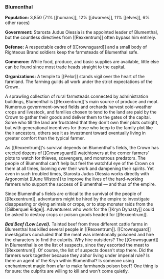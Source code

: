 ### Blumenthal

**Population:** 3,850 (71% [[humans]], 12% [[dwarves]], 11% [[elves]], 6% other races)

**Government:** Starosta Judus Olessia is the appointed leader of Blumenthal, but the countless directives from [[Rexxentrum]] often bypass him entirely.

**Defense:** A respectable cadre of [[Crownsguard]] and a small body of Righteous Brand soldiers keep the farmsteads of Blumenthal safe.

**Commerce:** While food, produce, and basic supplies are available, little else can be found since most trade heads straight to the capital.

**Organizations:** A temple to [[Pelor]] stands vigil over the heart of the farmland. The farming guilds all work under the strict expectations of the Crown.

A sprawling collection of rural farmsteads connected by administration buildings, Blumenthal is [[Rexxentrum]]'s main source of produce and meat. Numerous government-owned fields and orchards harvest cold-weather crops and livestock, and families chosen to tend to the land are paid by the Crown to gather their goods and deliver them to the gates of the capital. Some who till the land are frustrated that they don't own their plots outright, but with generational incentives for those who keep to the family plot like their ancestors, others see it as investment toward eventually living in greater comfort than the typical farmer.

As [[Rexxentrum]]'s survival depends on Blumenthal's fields, the Crown has erected dozens of [[Crownsguard]] watchtowers at the corner farmers' plots to watch for thieves, scavengers, and monstrous predators. The people of Blumenthal can't help but feel the watchful eye of the Crown on them at all times, looming over their work and dampening their spirits. Yet even in such troubled times, Starosta Judus Olessia works directly with Argonomist [[June Wiston]] to improve the lives of the hard-working farmers who support the success of Blumenthal — and thus of the empire.

Since Blumenthal's fields are critical to the survival of the people of [[Rexxentrum]], adventurers might be hired by the empire to investigate disappearing or dying animals or crops, or to stop monster raids from the [[Silberquel Ridge]]. Adventurers who work for the [[Kryn Dynasty]] could be asked to destroy crops or poison goods headed for [[Rexxentrum]].

_**Bad Beef (Low Level).**_ Tainted beef from three different cattle farms in Blumenthal has killed several people in [[Rexxentrum]]. [[Crownsguard]] investigators concluded that the meat was intentionally poisoned and hire the characters to find the culprits. Why hire outsiders? The [[Crownsguard]] in Blumenthal is on the list of suspects, since they escorted the meat to [[Rexxentrum]]. Of course, the list of suspects doesn't stop there. Did the farmers work together because they abhor living under imperial rule? Is there an agent of the Kryn within Blumenthal? Is someone using enchantment magic from afar to make farmhands poison beef? One thing is for sure: the culprits are willing to kill and won't come quietly.